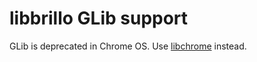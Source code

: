 # libbrillo GLib support

GLib is deprecated in Chrome OS. Use [libchrome] instead.

[libchrome]: ../../../libchrome
